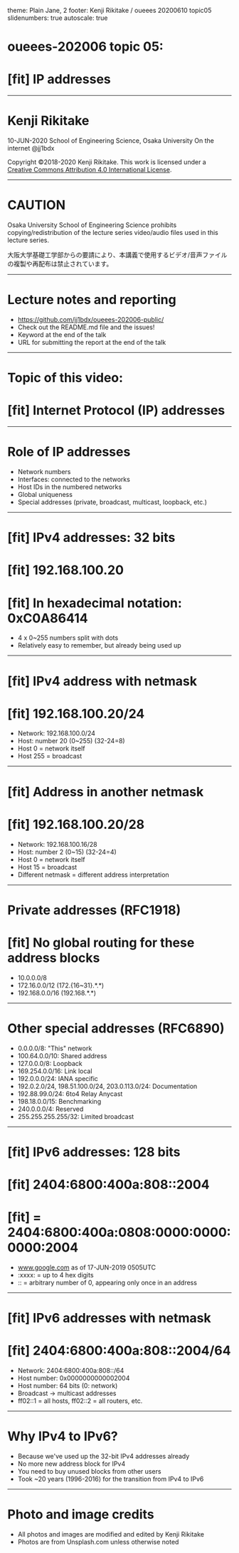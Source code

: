 theme: Plain Jane, 2
footer: Kenji Rikitake / oueees 20200610 topic05
slidenumbers: true
autoscale: true

# oueees-202006 topic 05:
# [fit] IP addresses

<!-- Use Deckset 2.0, 16:9 aspect ratio -->

---

# Kenji Rikitake

10-JUN-2020
School of Engineering Science, Osaka University
On the internet
@jj1bdx

Copyright ©2018-2020 Kenji Rikitake.
This work is licensed under a [Creative Commons Attribution 4.0 International License](https://creativecommons.org/licenses/by/4.0/).

---

# CAUTION

Osaka University School of Engineering Science prohibits copying/redistribution of the lecture series video/audio files used in this lecture series.

大阪大学基礎工学部からの要請により、本講義で使用するビデオ/音声ファイルの複製や再配布は禁止されています。

---

# Lecture notes and reporting

* <https://github.com/jj1bdx/oueees-202006-public/>
* Check out the README.md file and the issues!
* Keyword at the end of the talk
* URL for submitting the report at the end of the talk

---

# Topic of this video:
# [fit] Internet Protocol (IP) addresses

---

# Role of IP addresses

* Network numbers
* Interfaces: connected to the networks
* Host IDs in the numbered networks
* Global uniqueness
* Special addresses (private, broadcast, multicast, loopback, etc.)

---

# [fit] IPv4 addresses: 32 bits
# [fit] 192.168.100.20
# [fit] In hexadecimal notation: 0xC0A86414

- 4 x 0~255 numbers split with dots
- Relatively easy to remember, but already being used up

---

# [fit] IPv4 address with netmask
# [fit] 192.168.100.20/24

- Network: 192.168.100.0/24
- Host: number 20 (0~255) (32-24=8)
- Host 0 = network itself
- Host 255 = broadcast

---

# [fit] Address in another netmask
# [fit] 192.168.100.20/28

- Network: 192.168.100.16/28
- Host: number 2 (0~15) (32-24=4)
- Host 0 = network itself
- Host 15 = broadcast
- Different netmask = different address interpretation

---

# Private addresses (RFC1918)
# [fit] No global routing for these address blocks

- 10.0.0.0/8
- 172.16.0.0/12 (172.{16~31}.\*.\*)
- 192.168.0.0/16 (192.168.\*.\*)

---

# Other special addresses (RFC6890)

- 0.0.0.0/8: "This" network
- 100.64.0.0/10: Shared address
- 127.0.0.0/8: Loopback
- 169.254.0.0/16: Link local
- 192.0.0.0/24: IANA specific
- 192.0.2.0/24, 198.51.100.0/24, 203.0.113.0/24: Documentation
- 192.88.99.0/24: 6to4 Relay Anycast
- 198.18.0.0/15: Benchmarking
- 240.0.0.0/4: Reserved
- 255.255.255.255/32: Limited broadcast

---

# [fit] IPv6 addresses: 128 bits
# [fit] 2404:6800:400a:808::2004
# [fit] = 2404:6800:400a:0808:0000:0000:0000:2004

* www.google.com as of 17-JUN-2019 0505UTC
* :xxxx: = up to 4 hex digits
* :: = arbitrary number of 0, appearing only once in an address

---

# [fit] IPv6 addresses with netmask
# [fit] 2404:6800:400a:808::2004/64

* Network: 2404:6800:400a:808::/64
* Host number: 0x0000000000002004
* Host number: 64 bits (0: network)
* Broadcast -> multicast addresses
* ff02::1 = all hosts, ff02::2 = all routers, etc.

---

# Why IPv4 to IPv6?

- Because we've used up the 32-bit IPv4 addresses already
- No more new address block for IPv4
- You need to buy unused blocks from other users
- Took ~20 years (1996-2016) for the transition from IPv4 to IPv6

---

# Photo and image credits

* All photos and images are modified and edited by Kenji Rikitake
* Photos are from Unsplash.com unless otherwise noted

<!-- Photo and image credits here -->

<!--
Local Variables:
mode: markdown
coding: utf-8
End:
-->
